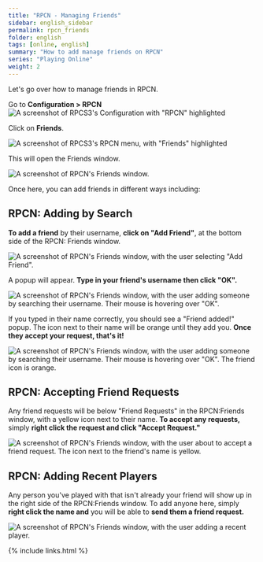 ```yaml
---
title: "RPCN - Managing Friends"
sidebar: english_sidebar
permalink: rpcn_friends
folder: english
tags: [online, english]
summary: "How to add manage friends on RPCN"
series: "Playing Online"
weight: 2
---
```


Let's go over how to manage friends in RPCN.

Go to **Configuration > RPCN**
![A screenshot of RPCS3's Configuration with "RPCN" highlighted](https://carlmylo.github.io/docu-rpcs3/images/rpcn/rpcn.png "RPCS3: RPCN")

Click on **Friends**.

![A screenshot of RPCS3's RPCN menu, with "Friends" highlighted](https://carlmylo.github.io/docu-rpcs3/images/rpcn/friends.png "RPCS3: RPCN")

This will open the Friends window.

![A screenshot of RPCN's Friends window.](https://carlmylo.github.io/docu-rpcs3/images/rpcn/rpcnfriends.png "RPCS3: RPCN")

Once here, you can add friends in different ways including:

## RPCN: Adding by Search

**To add a friend** by their username, **click on "Add Friend"**, at the bottom side of the RPCN: Friends window.

![A screenshot of RPCN's Friends window, with the user selecting "Add Friend".](https://carlmylo.github.io/docu-rpcs3/images/rpcn/friendadd.png "RPCS3: Add Friend")

A popup will appear. **Type in your friend's username then click "OK".**

![A screenshot of RPCN's Friends window, with the user adding someone by searching their username. Their mouse is hovering over "OK".](https://carlmylo.github.io/docu-rpcs3/images/rpcn/friendaddpopup.png "RPCS3: Add Friend")

If you typed in their name correctly, you should see a "Friend added!" popup. The icon next to their name will be orange until they add you. **Once they accept your request, that's it!**

![A screenshot of RPCN's Friends window, with the user adding someone by searching their username. Their mouse is hovering over "OK". The friend icon is orange.](https://carlmylo.github.io/docu-rpcs3/images/rpcn/friendadded.png "RPCS3: Friend Added")

## RPCN: Accepting Friend Requests

Any friend requests will be below "Friend Requests" in the RPCN:Friends window, with a yellow icon next to their name. **To accept any requests,** simply **right click the request and click "Accept Request."**

![A screenshot of RPCN's Friends window, with the user about to accept a friend request. The icon next to the friend's name is yellow.](https://carlmylo.github.io/docu-rpcs3/images/rpcn/friendpending.png "RPCS3: Accept Request")

## RPCN: Adding Recent Players

Any person you've played with that isn't already your friend will show up in the right side of the RPCN:Friends window.
To add anyone here, simply **right click the name and** you will be able to **send them a friend request.**

![A screenshot of RPCN's Friends window, with the user adding a recent player.](https://carlmylo.github.io/docu-rpcs3/images/rpcn/friendrecent.png "RPCS3: Recent Players")

{% include links.html %}
